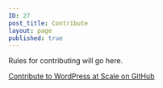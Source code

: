 ```yaml
---
ID: 27
post_title: Contribute
layout: page
published: true
---
```

Rules for contributing will go here.

<a class="long-box" href="https://github.com/pantheon-systems/wpas">Contribute to WordPress at Scale on GitHub</a>  